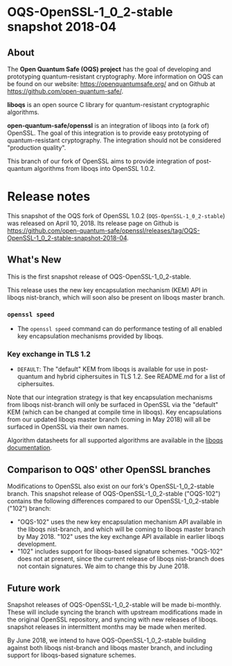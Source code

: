 OQS-OpenSSL-1\_0\_2-stable snapshot 2018-04
===========================================

About
-----

The **Open Quantum Safe (OQS) project** has the goal of developing and prototyping quantum-resistant cryptography.  More information on OQS can be found on our website: https://openquantumsafe.org/ and on Github at https://github.com/open-quantum-safe/.  

**liboqs** is an open source C library for quantum-resistant cryptographic algorithms.  

**open-quantum-safe/openssl** is an integration of liboqs into (a fork of) OpenSSL.  The goal of this integration is to provide easy prototyping of quantum-resistant cryptography.  The integration should not be considered "production quality".

This branch of our fork of OpenSSL aims to provide integration of post-quantum algorithms from liboqs into OpenSSL 1.0.2.

Release notes
=============

This snapshot of the OQS fork of OpenSSL 1.0.2 (`OQS-OpenSSL-1_0_2-stable`) was released on April 10, 2018.  Its release page on Github is https://github.com/open-quantum-safe/openssl/releases/tag/OQS-OpenSSL-1_0_2-stable-snapshot-2018-04.

What's New
----------

This is the first snapshot release of OQS-OpenSSL-1\_0\_2-stable.

This release uses the new key encapsulation mechanism (KEM) API in liboqs nist-branch, which will soon also be present on liboqs master branch.

### `openssl speed`

- The `openssl speed` command can do performance testing of all enabled key encapsulation mechanisms provided by liboqs.

### Key exchange in TLS 1.2

- `DEFAULT`: The "default" KEM from liboqs is available for use in post-quantum and hybrid ciphersuites in TLS 1.2.  See README.md for a list of ciphersuites.

Note that our integration strategy is that key encapsulation mechanisms from liboqs nist-branch will only be surfaced in OpenSSL via the "default" KEM (which can be changed at compile time in liboqs).  Key encapsulations from our updated liboqs master branch (coming in May 2018) will all be surfaced in OpenSSL via their own names.

Algorithm datasheets for all supported algorithms are available in the [liboqs documentation](https://github.com/open-quantum-safe/liboqs/tree/nist-branch/docs/algorithms).

Comparison to OQS' other OpenSSL branches
-----------------------------------------

Modifications to OpenSSL also exist on our fork's OpenSSL-1\_0\_2-stable branch.  This snapshot release of OQS-OpenSSL-1\_0\_2-stable ("OQS-102") contains the following differences compared to our OpenSSL-1\_0\_2-stable ("102") branch:

- "OQS-102" uses the new key encapsulation mechanism API available in the liboqs nist-branch, and which will be coming to liboqs master branch by May 2018.  "102" uses the key exchange API available in earlier liboqs development.
- "102" includes support for liboqs-based signature schemes.  "OQS-102" does not at present, since the current release of liboqs nist-branch does not contain signatures.  We aim to change this by June 2018.

Future work
-----------

Snapshot releases of OQS-OpenSSL-1\_0\_2-stable will be made bi-monthly.  These will include syncing the branch with upstream modifications made in the original OpenSSL repository, and syncing with new releases of liboqs.  snapshot releases in intermittent months may be made when merited.

By June 2018, we intend to have OQS-OpenSSL-1\_0\_2-stable building against both liboqs nist-branch and liboqs master branch, and including support for liboqs-based signature schemes.
